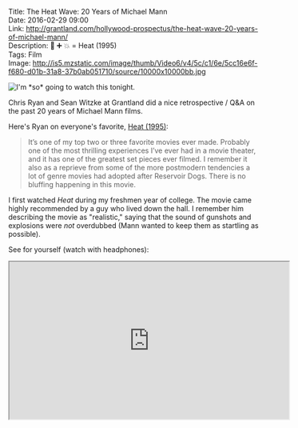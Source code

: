 Title: The Heat Wave: 20 Years of Michael Mann  
Date: 2016-02-29 09:00  
Link: http://grantland.com/hollywood-prospectus/the-heat-wave-20-years-of-michael-mann/  
Description: 🔫 ➕ 💥 = Heat (1995)  
Tags: Film  
Image: http://is5.mzstatic.com/image/thumb/Video6/v4/5c/c1/6e/5cc16e6f-f680-d01b-31a8-37b0ab051710/source/10000x10000bb.jpg  

![I'm \*so\* going to watch this tonight.][1]

Chris Ryan and Sean Witzke at Grantland did a nice retrospective / Q&A on the past 20 years of Michael Mann films.

Here's Ryan on everyone's favorite, [Heat (1995)][2]:

> It’s one of my top two or three favorite movies ever made. Probably one of the most thrilling experiences I’ve ever had in a movie theater, and it has one of the greatest set pieces ever filmed. I remember it also as a reprieve from some of the more postmodern tendencies a lot of genre movies had adopted after Reservoir Dogs. There is no bluffing happening in this movie.

I first watched <i>Heat</i> during my freshmen year of college. The movie came highly recommended by a guy who lived down the hall. I remember him describing the movie as "realistic," saying that the sound of gunshots and explosions were *not* overdubbed (Mann wanted to keep them as startling as possible).

See for yourself (watch with headphones):

<iframe class="radius" width="560" height="315" src="https://www.youtube.com/embed/b60-sEXUPBY" allowfullscreen></iframe>

[1]: http://is5.mzstatic.com/image/thumb/Video6/v4/5c/c1/6e/5cc16e6f-f680-d01b-31a8-37b0ab051710/source/10000x10000bb.jpg "Heat (1995)"
[2]: https://en.wikipedia.org/wiki/Heat_(1995_film) "Wikipedia: 'Heat (1995)'"